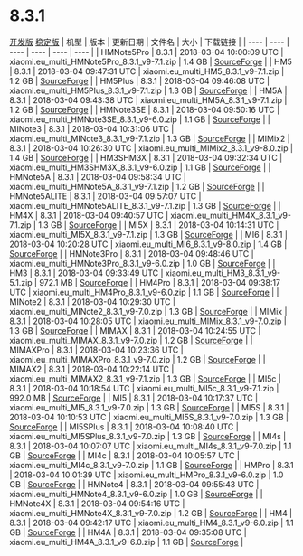# 8.3.1
[开发版](#开发版)  [稳定版](#稳定版)
| 机型 | 版本 | 更新日期 | 文件名 | 大小 | 下载链接 |
| ---- | ---- | ---- | ---- | ---- | ---- |
| HMNote5Pro | 8.3.1 | 2018-03-04 10:00:09 UTC | xiaomi.eu_multi_HMNote5Pro_8.3.1_v9-7.1.zip | 1.4 GB | [SourceForge](https://sourceforge.net/projects/xiaomi-eu-multilang-miui-roms/files/xiaomi.eu/MIUI-WEEKLY-RELEASES/8.3.1/xiaomi.eu_multi_HMNote5Pro_8.3.1_v9-7.1.zip/download) |
| HM5 | 8.3.1 | 2018-03-04 09:47:31 UTC | xiaomi.eu_multi_HM5_8.3.1_v9-7.1.zip | 1.2 GB | [SourceForge](https://sourceforge.net/projects/xiaomi-eu-multilang-miui-roms/files/xiaomi.eu/MIUI-WEEKLY-RELEASES/8.3.1/xiaomi.eu_multi_HM5_8.3.1_v9-7.1.zip/download) |
| HM5Plus | 8.3.1 | 2018-03-04 09:46:08 UTC | xiaomi.eu_multi_HM5Plus_8.3.1_v9-7.1.zip | 1.3 GB | [SourceForge](https://sourceforge.net/projects/xiaomi-eu-multilang-miui-roms/files/xiaomi.eu/MIUI-WEEKLY-RELEASES/8.3.1/xiaomi.eu_multi_HM5Plus_8.3.1_v9-7.1.zip/download) |
| HM5A | 8.3.1 | 2018-03-04 09:43:38 UTC | xiaomi.eu_multi_HM5A_8.3.1_v9-7.1.zip | 1.2 GB | [SourceForge](https://sourceforge.net/projects/xiaomi-eu-multilang-miui-roms/files/xiaomi.eu/MIUI-WEEKLY-RELEASES/8.3.1/xiaomi.eu_multi_HM5A_8.3.1_v9-7.1.zip/download) |
| HMNote3SE | 8.3.1 | 2018-03-04 09:50:16 UTC | xiaomi.eu_multi_HMNote3SE_8.3.1_v9-6.0.zip | 1.1 GB | [SourceForge](https://sourceforge.net/projects/xiaomi-eu-multilang-miui-roms/files/xiaomi.eu/MIUI-WEEKLY-RELEASES/8.3.1/xiaomi.eu_multi_HMNote3SE_8.3.1_v9-6.0.zip/download) |
| MINote3 | 8.3.1 | 2018-03-04 10:31:06 UTC | xiaomi.eu_multi_MINote3_8.3.1_v9-7.1.zip | 1.3 GB | [SourceForge](https://sourceforge.net/projects/xiaomi-eu-multilang-miui-roms/files/xiaomi.eu/MIUI-WEEKLY-RELEASES/8.3.1/xiaomi.eu_multi_MINote3_8.3.1_v9-7.1.zip/download) |
| MIMix2 | 8.3.1 | 2018-03-04 10:26:30 UTC | xiaomi.eu_multi_MIMix2_8.3.1_v9-8.0.zip | 1.4 GB | [SourceForge](https://sourceforge.net/projects/xiaomi-eu-multilang-miui-roms/files/xiaomi.eu/MIUI-WEEKLY-RELEASES/8.3.1/xiaomi.eu_multi_MIMix2_8.3.1_v9-8.0.zip/download) |
| HM3SHM3X | 8.3.1 | 2018-03-04 09:32:34 UTC | xiaomi.eu_multi_HM3SHM3X_8.3.1_v9-6.0.zip | 1.1 GB | [SourceForge](https://sourceforge.net/projects/xiaomi-eu-multilang-miui-roms/files/xiaomi.eu/MIUI-WEEKLY-RELEASES/8.3.1/xiaomi.eu_multi_HM3SHM3X_8.3.1_v9-6.0.zip/download) |
| HMNote5A | 8.3.1 | 2018-03-04 09:58:34 UTC | xiaomi.eu_multi_HMNote5A_8.3.1_v9-7.1.zip | 1.2 GB | [SourceForge](https://sourceforge.net/projects/xiaomi-eu-multilang-miui-roms/files/xiaomi.eu/MIUI-WEEKLY-RELEASES/8.3.1/xiaomi.eu_multi_HMNote5A_8.3.1_v9-7.1.zip/download) |
| HMNote5ALITE | 8.3.1 | 2018-03-04 09:57:07 UTC | xiaomi.eu_multi_HMNote5ALITE_8.3.1_v9-7.1.zip | 1.3 GB | [SourceForge](https://sourceforge.net/projects/xiaomi-eu-multilang-miui-roms/files/xiaomi.eu/MIUI-WEEKLY-RELEASES/8.3.1/xiaomi.eu_multi_HMNote5ALITE_8.3.1_v9-7.1.zip/download) |
| HM4X | 8.3.1 | 2018-03-04 09:40:57 UTC | xiaomi.eu_multi_HM4X_8.3.1_v9-7.1.zip | 1.3 GB | [SourceForge](https://sourceforge.net/projects/xiaomi-eu-multilang-miui-roms/files/xiaomi.eu/MIUI-WEEKLY-RELEASES/8.3.1/xiaomi.eu_multi_HM4X_8.3.1_v9-7.1.zip/download) |
| MI5X | 8.3.1 | 2018-03-04 10:14:31 UTC | xiaomi.eu_multi_MI5X_8.3.1_v9-7.1.zip | 1.3 GB | [SourceForge](https://sourceforge.net/projects/xiaomi-eu-multilang-miui-roms/files/xiaomi.eu/MIUI-WEEKLY-RELEASES/8.3.1/xiaomi.eu_multi_MI5X_8.3.1_v9-7.1.zip/download) |
| MI6 | 8.3.1 | 2018-03-04 10:20:28 UTC | xiaomi.eu_multi_MI6_8.3.1_v9-8.0.zip | 1.4 GB | [SourceForge](https://sourceforge.net/projects/xiaomi-eu-multilang-miui-roms/files/xiaomi.eu/MIUI-WEEKLY-RELEASES/8.3.1/xiaomi.eu_multi_MI6_8.3.1_v9-8.0.zip/download) |
| HMNote3Pro | 8.3.1 | 2018-03-04 09:48:46 UTC | xiaomi.eu_multi_HMNote3Pro_8.3.1_v9-6.0.zip | 1.0 GB | [SourceForge](https://sourceforge.net/projects/xiaomi-eu-multilang-miui-roms/files/xiaomi.eu/MIUI-WEEKLY-RELEASES/8.3.1/xiaomi.eu_multi_HMNote3Pro_8.3.1_v9-6.0.zip/download) |
| HM3 | 8.3.1 | 2018-03-04 09:33:49 UTC | xiaomi.eu_multi_HM3_8.3.1_v9-5.1.zip | 972.1 MB | [SourceForge](https://sourceforge.net/projects/xiaomi-eu-multilang-miui-roms/files/xiaomi.eu/MIUI-WEEKLY-RELEASES/8.3.1/xiaomi.eu_multi_HM3_8.3.1_v9-5.1.zip/download) |
| HM4Pro | 8.3.1 | 2018-03-04 09:38:17 UTC | xiaomi.eu_multi_HM4Pro_8.3.1_v9-6.0.zip | 1.1 GB | [SourceForge](https://sourceforge.net/projects/xiaomi-eu-multilang-miui-roms/files/xiaomi.eu/MIUI-WEEKLY-RELEASES/8.3.1/xiaomi.eu_multi_HM4Pro_8.3.1_v9-6.0.zip/download) |
| MINote2 | 8.3.1 | 2018-03-04 10:29:30 UTC | xiaomi.eu_multi_MINote2_8.3.1_v9-7.0.zip | 1.3 GB | [SourceForge](https://sourceforge.net/projects/xiaomi-eu-multilang-miui-roms/files/xiaomi.eu/MIUI-WEEKLY-RELEASES/8.3.1/xiaomi.eu_multi_MINote2_8.3.1_v9-7.0.zip/download) |
| MIMix | 8.3.1 | 2018-03-04 10:28:05 UTC | xiaomi.eu_multi_MIMix_8.3.1_v9-7.0.zip | 1.3 GB | [SourceForge](https://sourceforge.net/projects/xiaomi-eu-multilang-miui-roms/files/xiaomi.eu/MIUI-WEEKLY-RELEASES/8.3.1/xiaomi.eu_multi_MIMix_8.3.1_v9-7.0.zip/download) |
| MIMAX | 8.3.1 | 2018-03-04 10:24:55 UTC | xiaomi.eu_multi_MIMAX_8.3.1_v9-7.0.zip | 1.2 GB | [SourceForge](https://sourceforge.net/projects/xiaomi-eu-multilang-miui-roms/files/xiaomi.eu/MIUI-WEEKLY-RELEASES/8.3.1/xiaomi.eu_multi_MIMAX_8.3.1_v9-7.0.zip/download) |
| MIMAXPro | 8.3.1 | 2018-03-04 10:23:36 UTC | xiaomi.eu_multi_MIMAXPro_8.3.1_v9-7.0.zip | 1.2 GB | [SourceForge](https://sourceforge.net/projects/xiaomi-eu-multilang-miui-roms/files/xiaomi.eu/MIUI-WEEKLY-RELEASES/8.3.1/xiaomi.eu_multi_MIMAXPro_8.3.1_v9-7.0.zip/download) |
| MIMAX2 | 8.3.1 | 2018-03-04 10:22:14 UTC | xiaomi.eu_multi_MIMAX2_8.3.1_v9-7.1.zip | 1.3 GB | [SourceForge](https://sourceforge.net/projects/xiaomi-eu-multilang-miui-roms/files/xiaomi.eu/MIUI-WEEKLY-RELEASES/8.3.1/xiaomi.eu_multi_MIMAX2_8.3.1_v9-7.1.zip/download) |
| MI5c | 8.3.1 | 2018-03-04 10:18:54 UTC | xiaomi.eu_multi_MI5c_8.3.1_v9-7.1.zip | 992.0 MB | [SourceForge](https://sourceforge.net/projects/xiaomi-eu-multilang-miui-roms/files/xiaomi.eu/MIUI-WEEKLY-RELEASES/8.3.1/xiaomi.eu_multi_MI5c_8.3.1_v9-7.1.zip/download) |
| MI5 | 8.3.1 | 2018-03-04 10:17:37 UTC | xiaomi.eu_multi_MI5_8.3.1_v9-7.0.zip | 1.3 GB | [SourceForge](https://sourceforge.net/projects/xiaomi-eu-multilang-miui-roms/files/xiaomi.eu/MIUI-WEEKLY-RELEASES/8.3.1/xiaomi.eu_multi_MI5_8.3.1_v9-7.0.zip/download) |
| MI5S | 8.3.1 | 2018-03-04 10:10:53 UTC | xiaomi.eu_multi_MI5S_8.3.1_v9-7.0.zip | 1.3 GB | [SourceForge](https://sourceforge.net/projects/xiaomi-eu-multilang-miui-roms/files/xiaomi.eu/MIUI-WEEKLY-RELEASES/8.3.1/xiaomi.eu_multi_MI5S_8.3.1_v9-7.0.zip/download) |
| MI5SPlus | 8.3.1 | 2018-03-04 10:08:40 UTC | xiaomi.eu_multi_MI5SPlus_8.3.1_v9-7.0.zip | 1.3 GB | [SourceForge](https://sourceforge.net/projects/xiaomi-eu-multilang-miui-roms/files/xiaomi.eu/MIUI-WEEKLY-RELEASES/8.3.1/xiaomi.eu_multi_MI5SPlus_8.3.1_v9-7.0.zip/download) |
| MI4s | 8.3.1 | 2018-03-04 10:07:07 UTC | xiaomi.eu_multi_MI4s_8.3.1_v9-7.0.zip | 1.1 GB | [SourceForge](https://sourceforge.net/projects/xiaomi-eu-multilang-miui-roms/files/xiaomi.eu/MIUI-WEEKLY-RELEASES/8.3.1/xiaomi.eu_multi_MI4s_8.3.1_v9-7.0.zip/download) |
| MI4c | 8.3.1 | 2018-03-04 10:05:57 UTC | xiaomi.eu_multi_MI4c_8.3.1_v9-7.0.zip | 1.1 GB | [SourceForge](https://sourceforge.net/projects/xiaomi-eu-multilang-miui-roms/files/xiaomi.eu/MIUI-WEEKLY-RELEASES/8.3.1/xiaomi.eu_multi_MI4c_8.3.1_v9-7.0.zip/download) |
| HMPro | 8.3.1 | 2018-03-04 10:01:39 UTC | xiaomi.eu_multi_HMPro_8.3.1_v9-6.0.zip | 1.0 GB | [SourceForge](https://sourceforge.net/projects/xiaomi-eu-multilang-miui-roms/files/xiaomi.eu/MIUI-WEEKLY-RELEASES/8.3.1/xiaomi.eu_multi_HMPro_8.3.1_v9-6.0.zip/download) |
| HMNote4 | 8.3.1 | 2018-03-04 09:55:43 UTC | xiaomi.eu_multi_HMNote4_8.3.1_v9-6.0.zip | 1.0 GB | [SourceForge](https://sourceforge.net/projects/xiaomi-eu-multilang-miui-roms/files/xiaomi.eu/MIUI-WEEKLY-RELEASES/8.3.1/xiaomi.eu_multi_HMNote4_8.3.1_v9-6.0.zip/download) |
| HMNote4X | 8.3.1 | 2018-03-04 09:54:16 UTC | xiaomi.eu_multi_HMNote4X_8.3.1_v9-7.0.zip | 1.2 GB | [SourceForge](https://sourceforge.net/projects/xiaomi-eu-multilang-miui-roms/files/xiaomi.eu/MIUI-WEEKLY-RELEASES/8.3.1/xiaomi.eu_multi_HMNote4X_8.3.1_v9-7.0.zip/download) |
| HM4 | 8.3.1 | 2018-03-04 09:42:17 UTC | xiaomi.eu_multi_HM4_8.3.1_v9-6.0.zip | 1.1 GB | [SourceForge](https://sourceforge.net/projects/xiaomi-eu-multilang-miui-roms/files/xiaomi.eu/MIUI-WEEKLY-RELEASES/8.3.1/xiaomi.eu_multi_HM4_8.3.1_v9-6.0.zip/download) |
| HM4A | 8.3.1 | 2018-03-04 09:35:08 UTC | xiaomi.eu_multi_HM4A_8.3.1_v9-6.0.zip | 1.1 GB | [SourceForge](https://sourceforge.net/projects/xiaomi-eu-multilang-miui-roms/files/xiaomi.eu/MIUI-WEEKLY-RELEASES/8.3.1/xiaomi.eu_multi_HM4A_8.3.1_v9-6.0.zip/download) |
